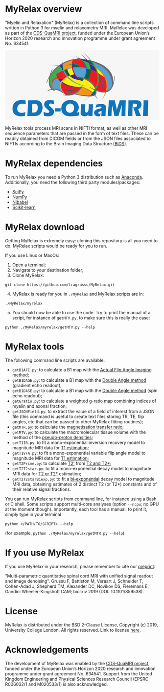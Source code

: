 # MyRelax overview
"Myelin and Relaxation" (MyRelax) is a collection of command line scripts written in Python 3 for myelin and relaxometry MRI. MyRelax was developed as part of the [CDS-QuaMRI project](http://cds-quamri.eu), funded under the European Union’s Horizon 2020 research and innovation programme under grant agreement No. 634541.

![CDSQuaMRI](https://github.com/fragrussu/MyRelax/blob/master/cdsquamri_logo.png)

MyRelax tools process MRI scans in NIFTI format, as well as other MRI sequence parameters that are passed in the form of text files. These can be readily obtained from DICOM fields or from the JSON files associated to NIFTIs according to the Brain Imaging Data Structure ([BIDS](http://bids.neuroimaging.io)).

# MyRelax dependencies
To run MyRelax you need a Python 3 distribution such as [Anaconda](http://www.anaconda.com/distribution). Additionally, you need the following third party modules/packages:
* [SciPy](http://www.scipy.org)
* [NumPy](https://numpy.org)
* [Nibabel](http://nipy.org/nibabel)
* [Scikit-learn](http://scikit-learn.org/stable)


# MyRelax download
Getting MyRelax is extremely easy: cloning this repository is all you need to do. MyRelax scripts would be ready for you to run.


If you use Linux or MacOs:

1. Open a terminal;
2. Navigate to your destination folder;
3. Clone MyRelax:
```
git clone https://github.com/fragrussu/MyRelax.git 
```
4. MyRelax is ready for you in `./MyRelax` and MyRelax scripts are in: 
```
./MyRelax/myrelax
```
5. You should now be able to use the code. Try to print the manual of a script, for instance of `getMTV.py`, to make sure this is really the case:
```
python ./MyRelax/myrelax/getMTV.py --help
```

# MyRelax tools
The following command line scripts are available.
* `getB1AFI.py`: to calculate a B1 map with the [Actual Flip Angle Imaging method](http://doi.org/10.1002/mrm.21120);
* `getB1DAGE.py`: to calculate a B1 map with the [Double Angle method](https://doi.org/10.1006/jmra.1993.1133) (gradient echo readout);
* `getB1DASE.py`: to calculate a B1 map with the [Double Angle method](https://doi.org/10.1006/jmra.1993.1133) (spin echo readout);
* `getGratio.py`: to calculate a [weighted g-ratio](http://doi.org/10.1016/j.neuroimage.2015.05.023) map combining indices of myelin and axonal fraction;
* `getJSONField.py`: to extract the value of a field of interest from a JSON file (this command is useful to create text files storing TR, TE, flip angles, etc that can be passed to other MyRelax fitting routines);
* `getMTR.py`: to calculate the [magnetisation transfer ratio](http://doi.org/10.1002/ana.20202);
* `getMTV.py`: to calculate the macromolecular tissue volume with the method of the [pseudo-proton densities](http://doi.org/10.1016/j.neuroimage.2012.06.076);
* `getT1IR.py`: to fit a mono-exponential inversion recovery model to magnitude MRI data for [T1 estimation](http://doi.org/10.1002/mrm.25135);
* `getT1VFA.py`: to fit a mono-exponential variable flip angle model to magnitude MRI data for [T1 estimation](http://doi.org/10.1002/mrm.25135);
* `getT2Prime.py`: to calculate [T2'](http://doi.org/10.1148/radiol.2483071602) from [T2 and T2*](http://doi.org/10.1097/RMR.0b013e31821e56d8);
* `getT2T2star.py`: to fit a mono-exponential decay model to magnitude MRI data for [T2 or T2*](http://doi.org/10.1097/RMR.0b013e31821e56d8) estimation;
* `getT2T2starBiexp.py`: to fit a [bi-exponential](http://doi.org/10.1002/mrm.1910350212) decay model to magnitude MRI data, obtaining estimates of 2 distinct T2 (or T2*) constants and of their relative signal fractions.

You can run MyRelax scripts from command line, for instance using a Bash or C shell. Some scripts support multi-core analyses (option `--ncpu`; no GPU at the moment though). Importantly, each tool has a manual: to print it, simply type in your terminal
```
python </PATH/TO/SCRIPT> --help
```
(for example, `python ./MyRelax/myrelax/getMTR.py --help`).

# If you use MyRelax
If you use MyRelax in your research, please remember to cite our [preprint](http://doi.org/10.1101/859538):


"Multi-parametric quantitative spinal cord MRI with unified signal readout and image denoising". Grussu F, Battiston M, Veraart J, Schneider T, Cohen-Adad J, Shepherd TM, Alexander DC, Novikov DS, Fieremans E, Gandini Wheeler-Kingshott CAM; biorxiv 2019 (DOI: 10.1101/859538).

# License
MyRelax is distributed under the BSD 2-Clause License, Copyright (c) 2019, University College London. All rights reserved.
Link to license [here](http://github.com/fragrussu/MyRelax/blob/master/LICENSE).

# Acknowledgements
The development of MyRelax was enabled by the [CDS-QuaMRI project](http://cds-quamri.eu), funded under the European Union’s Horizon 2020 research and innovation programme under grant agreement No. 634541. Support from the United Kingdom Engineering and Physical Sciences Research Council (EPSRC R006032/1 and M020533/1) is also acknowledged.
